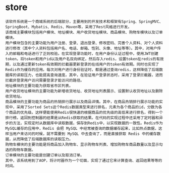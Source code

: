 # store

    该软件系统是一个商城系统的后端部分，主要用到的开发技术和框架有Spring、SpringMVC、SpringBoot、Mybatis、Redis、Maven等，采用了Rest风格进行开发。
    该商城主要模块包括用户模块、地址模块、用户收货地址模块、商品模块、购物车模块以及订单模块。
    用户模块包含的主要功能为用户注册、登录、退出登录、修改密码、完善个人资料、对个人资料进行修改（其中个人资料包括用户名、电话、邮箱、性别、头像、地址等等）。其中，对用户传入的邮箱和电话进行了正则校验。在实现登录功能时，在用户身份认证过程中，使用JWT创建token，将token和用户id以及用户名双向绑定，然后存入redis，设置token在redis的有效期，以及通过更新token有效期的拦截器更新登录的在线用户的token有效期。同时也实现了Redis作为缓存的应用。每次对用户进行身份验证时，都是通过查询redis，这样降低了后端数据库的读取压力，也能提高查询速度。其中，在验证用户登录状态时，采用了登录拦截器，进而拦截非登录用户访问需要登录才能访问的路径。
    地址模块的主要功能为获取省市区列表。
    用户收货地址模块的主要功能为新增收货地址、收货地址列表展示、设置默认收货地址以及删除收货地址。
    商品模块的主要功能为商品的热销排行展示以及商品详情。其中，在商品热销排行展示功能的实现中，采用了Sorted Sets这个Redis数据类型来进行排名，元素为各个商品的id，分数为各个商品的优先级。这样便能使用Redis很快速的根据商品的优先级的高低来进行排名，得到一个排行榜。返回到控制器的结果是从Redis获取的结果。在代码的实现过程中还采用了定时器和异步的方法，实现定时从数据库中读取数据，保存到Redis中，以实现数据的一致性。Redis作为MySQL缓存的应用中，Redis 会把 MySQL 中经常被查询的数据缓存起来，比如热点数据，这样当用户来访问的时候，就不需要到 MySQL 中去查询了，而是直接获取 Redis 中的缓存数据，从而降低了后端数据库的读取压力。
    购物车模块的主要功能是将商品加入购物车、显示购物车列表、增加购物车商品数量以及显示勾选的购物车数据。
    订单模块的主要功能是创建订单以及取消订单。
    其中，该系统用到了AOP，将计时器作为一个切面，实现了通过它来计算查询、返回结果等等的时间。
